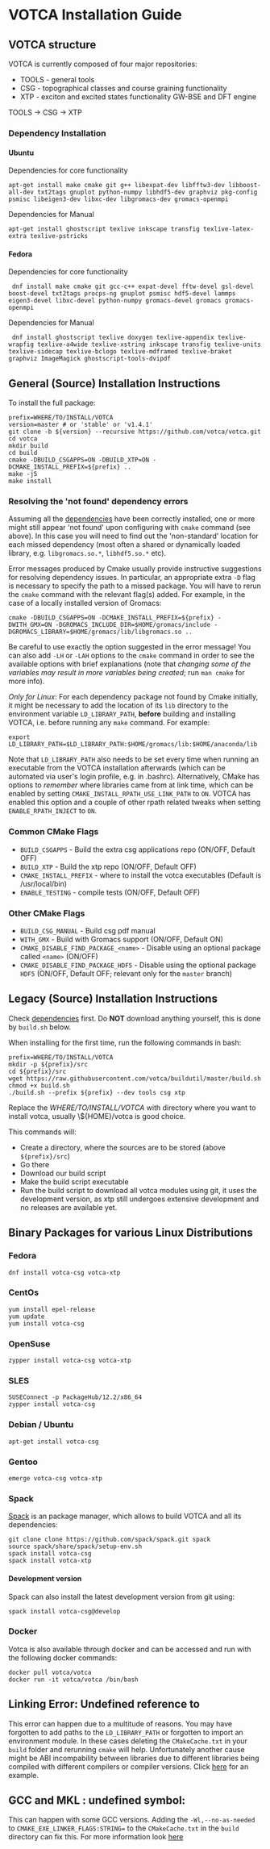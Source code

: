 # VOTCA Installation Guide

## VOTCA structure

VOTCA is currently composed of four major repositories:

* TOOLS - general tools
* CSG - topographical classes and course graining functionality
* XTP - exciton and excited states functionality GW-BSE and DFT engine

TOOLS -> CSG -> XTP

### Dependency Installation

#### Ubuntu

Dependencies for core functionality

    apt-get install make cmake git g++ libexpat-dev libfftw3-dev libboost-all-dev txt2tags gnuplot python-numpy libhdf5-dev graphviz pkg-config psmisc libeigen3-dev libxc-dev libgromacs-dev gromacs-openmpi

Dependencies for Manual

    apt-get install ghostscript texlive inkscape transfig texlive-latex-extra texlive-pstricks

#### Fedora

Dependencies for core functionality

     dnf install make cmake git gcc-c++ expat-devel fftw-devel gsl-devel boost-devel txt2tags procps-ng gnuplot psmisc hdf5-devel lammps eigen3-devel libxc-devel python-numpy gromacs-devel gromacs gromacs-openmpi

Dependencies for Manual

     dnf install ghostscript texlive doxygen texlive-appendix texlive-wrapfig texlive-a4wide texlive-xstring inkscape transfig texlive-units texlive-sidecap texlive-bclogo texlive-mdframed texlive-braket graphviz ImageMagick ghostscript-tools-dvipdf

## General (Source) Installation Instructions

To install the full package:

    prefix=WHERE/TO/INSTALL/VOTCA
    version=master # or 'stable' or 'v1.4.1'
    git clone -b ${version} --recursive https://github.com/votca/votca.git
    cd votca
    mkdir build
    cd build
    cmake -DBUILD_CSGAPPS=ON -DBUILD_XTP=ON -DCMAKE_INSTALL_PREFIX=${prefix} ..
    make -j5
    make install

### Resolving the 'not found' dependency errors

Assuming all the [dependencies](#dependency-installation) have been correctly
installed, one or more might still appear 'not found' upon configuring with
`cmake` command (see above). In this case you will need to find out the
'non-standard' location for each missed dependency (most often a shared or
dynamically loaded library, e.g. `libgromacs.so.*`, `libhdf5.so.*` etc).

Error messages produced by Cmake usually provide instructive suggestions for
resolving dependency issues. In particular, an appropriate extra `-D` flag is
necessary to specify the path to a missed package. You will have to rerun the
`cmake` command with the relevant flag(s) added. For example, in the case of a
locally installed version of Gromacs:

    cmake -DBUILD_CSGAPPS=ON -DCMAKE_INSTALL_PREFIX=${prefix} -DWITH_GMX=ON -DGROMACS_INCLUDE_DIR=$HOME/gromacs/include -DGROMACS_LIBRARY=$HOME/gromacs/lib/libgromacs.so ..

Be careful to use exactly the option suggested in the error message! You can
also add `-LH` or `-LAH` options to the `cmake` command in order to see the
available options with brief explanations (note that _changing some of the
variables may result in more variables being created_; run `man cmake` for more
info).

_Only for Linux_: For each dependency package not found by Cmake initially, it
might be necessary to add the location of its `lib` directory to the environment
variable `LD_LIBRARY_PATH`, **before** building and installing VOTCA, i.e.
before running any `make` command. For example:

    export LD_LIBRARY_PATH=$LD_LIBRARY_PATH:$HOME/gromacs/lib:$HOME/anaconda/lib

Note that `LD_LIBRARY_PATH` also needs to be set every time when running an
executable from the VOTCA installation afterwards (which can be automated via
user's login profile, e.g. in .bashrc). Alternatively, CMake has options to
_remember_ where libraries came from at link time, which can be enabled by
setting `CMAKE_INSTALL_RPATH_USE_LINK_PATH` to `ON`. VOTCA has enabled this
option and a couple of other rpath related tweaks when setting
`ENABLE_RPATH_INJECT` to `ON`.

### Common CMake Flags

* `BUILD_CSGAPPS` - Build the extra csg applications repo (ON/OFF, Default OFF)
* `BUILD_XTP` - Build the xtp repo (ON/OFF, Default OFF)
* `CMAKE_INSTALL_PREFIX` - where to install the votca executables (Default is
  /usr/local/bin)
* `ENABLE_TESTING` - compile tests (ON/OFF, Default OFF)

### Other CMake Flags

* `BUILD_CSG_MANUAL` - Build csg pdf manual
* `WITH_GMX` - Build with Gromacs support (ON/OFF, Default ON)
* `CMAKE_DISABLE_FIND_PACKAGE_<name>` - Disable using an optional package called
  `<name>` (ON/OFF)
* `CMAKE_DISABLE_FIND_PACKAGE_HDF5` - Disable using the optional package `HDF5`
  (ON/OFF, Default OFF; relevant only for the `master` branch)

## Legacy (Source) Installation Instructions

Check [dependencies](#dependency-installation) first. Do **NOT** download
anything yourself, this is done by `build.sh` below.

When installing for the first time, run the following commands in bash:

    prefix=WHERE/TO/INSTALL/VOTCA
    mkdir -p ${prefix}/src
    cd ${prefix}/src
    wget https://raw.githubusercontent.com/votca/buildutil/master/build.sh
    chmod +x build.sh
    ./build.sh --prefix ${prefix} --dev tools csg xtp

Replace the _WHERE/TO/INSTALL/VOTCA_ with directory where you want to install
votca, usually \\${HOME}/votca is good choice.

This commands will:

* Create a directory, where the sources are to be stored (above `${prefix}/src`)
* Go there
* Download our build script
* Make the build script executable
* Run the build script to download all votca modules using git, it uses the
  development version, as xtp still undergoes extensive development and no
  releases are available yet.

## Binary Packages for various Linux Distributions

### Fedora

    dnf install votca-csg votca-xtp

### CentOs

    yum install epel-release
    yum update
    yum install votca-csg

### OpenSuse

    zypper install votca-csg votca-xtp

### SLES

    SUSEConnect -p PackageHub/12.2/x86_64
    zypper install votca-csg

### Debian / Ubuntu

    apt-get install votca-csg

### Gentoo

    emerge votca-csg votca-xtp

### Spack

[Spack](https://spack.io/) is an package manager, which allows to build VOTCA
and all its dependencies:

    git clone clone https://github.com/spack/spack.git spack
    source spack/share/spack/setup-env.sh
    spack install votca-csg
    spack install votca-xtp

#### Development version

Spack can also install the latest development version from git using:

    spack install votca-csg@develop

### Docker

Votca is also available through docker and can be accessed and run with the
following docker commands:

    docker pull votca/votca
    docker run -it votca/votca /bin/bash
    
  ## Linking Error: Undefined reference to 
 
This error can happen due to a multitude of reasons. You may have forgotten to add paths to the `LD_LIBRARY_PATH` or forgotten to import an environment module. In these cases deleting the `CMakeCache.txt` in your `build` folder and rerunning `cmake`  will help. Unfortunately another cause might be ABI incompability between libraries due to different libraries being compiled with different compilers or compiler versions. Click [here](https://github.com/ICRAR/shark/issues/1) for an example. 

## GCC and MKL : undefined symbol: 

This can happen with some GCC versions. Adding the `-Wl,--no-as-needed` to `CMAKE_EXE_LINKER_FLAGS:STRING=`
to the `CMakeCache.txt` in the `build` directory can fix this. For more information look [here](https://software.intel.com/en-us/articles/symbol-lookup-error-when-linking-intel-mkl-with-gcc-on-ubuntu)
